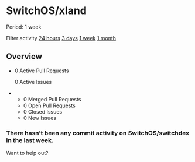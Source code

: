 # SwitchOS/xland

 Period: 1 week

Filter activity [24 hours](https://github.com/SwitchOS/switchdex/pulse/daily) [3 days](https://github.com/SwitchOS/switchdex/pulse/halfweekly) [1 week](switchos-xland-6.md) [1 month](https://github.com/SwitchOS/switchdex/pulse/monthly)

## Overview

* 0 Active Pull Requests

  0 Active Issues

* *  0 Merged Pull Requests
  *  0 Open Pull Requests
  *  0 Closed Issues
  *  0 New Issues

### There hasn’t been any commit activity on SwitchOS/switchdex in the last week.

Want to help out?

